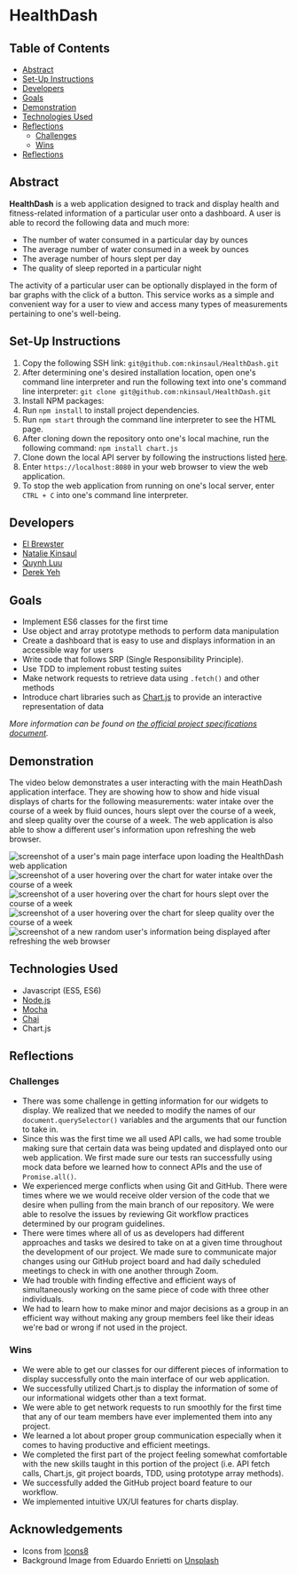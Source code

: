 # HealthDash

## Table of Contents

  * [Abstract](#abstract)
  * [Set-Up Instructions](#set-up-instructions)
  * [Developers](#developers)
  * [Goals](#goals)
  * [Demonstration](#demonstration)
  * [Technologies Used](#technologies-used)
  * [Reflections](#reflections)
    + [Challenges](#challenges)
    + [Wins](#wins)
  * [Reflections](#reflections)
  
## Abstract
**HealthDash** is a web application designed to track and display health and fitness-related information of a particular user onto a dashboard. A user is able to record the following data and much more:
- The number of water consumed in a particular day by ounces
- The average number of water consumed in a week by ounces
- The average number of hours slept per day
- The quality of sleep reported in a particular night

The activity of a particular user can be optionally displayed in the form of bar graphs with the click of a button. This service works as a simple and convenient way for a user to view and access many types of measurements pertaining to one's well-being.

## Set-Up Instructions
1. Copy the following SSH link: `git@github.com:nkinsaul/HealthDash.git`
2. After determining one's desired installation location, open one's command line interpreter and run the following text into one's command line interpreter: `git clone git@github.com:nkinsaul/HealthDash.git`
3. Install NPM packages:
  1. Run `npm install` to install project dependencies.
  2. Run `npm start` through the command line interpreter to see the HTML page.
4. After cloning down the repository onto one's local machine, run the following command: `npm install chart.js`
5. Clone down the local API server by following the instructions listed [here](https://github.com/turingschool-examples/fitlit-api).
6. Enter `https://localhost:8080` in your web browser to view the web application.
  1. To stop the web application from running on one's local server, enter `CTRL + C` into one's command line interpreter.

## Developers
- [El Brewster](https://github.com/ElBrewster)
- [Natalie Kinsaul](https://github.com/nkinsaul)
- [Quynh Luu](https://github.com/quynhtlluu)
- [Derek Yeh](https://github.com/derekgithub2)

## Goals
- Implement ES6 classes for the first time
- Use object and array prototype methods to perform data manipulation
- Create a dashboard that is easy to use and displays information in an accessible way for users
- Write code that follows SRP (Single Responsibility Principle).
- Use TDD to implement robust testing suites
- Make network requests to retrieve data using `.fetch()` and other methods
- Introduce chart libraries such as [Chart.js](https://www.chartjs.org/) to provide an interactive representation of data

*More information can be found on [the official project specifications document](https://frontend.turing.edu/projects/Fitlit-part-one.html).*

## Demonstration
The video below demonstrates a user interacting with the main HeathDash application interface. They are showing how to show and hide visual displays of charts for the following measurements: water intake over the course of a week by fluid ounces, hours slept over the course of a week, and sleep quality over the course of a week. The web application is also able to show a different user's information upon refreshing the web browser.

![screenshot of a user's main page interface upon loading the HealthDash web application](https://i.postimg.cc/Y0VcmWsH/Health-Dash-Main-Inter-Face.png)
![screenshot of a user hovering over the chart for water intake over the course of a week](https://i.postimg.cc/02MjXdx7/Health-Dash-Hydration-Chart-Interaction.png)
![screenshot of a user hovering over the chart for hours slept over the course of a week](https://i.postimg.cc/JhmhhfXQ/Health-Dash-Sleep-Hours-Chart-Interaction.png)
![screenshot of a user hovering over the chart for sleep quality over the course of a week](https://i.postimg.cc/X7RJRG7m/Health-Dash-Sleep-Quality-Chart-Interaction.png)
![screenshot of a new random user's information being displayed after refreshing the web browser](https://i.postimg.cc/CM6d46yF/Health-Dash-Refresh-New-user-Interaction.png)

## Technologies Used
- Javascript (ES5, ES6)
- [Node.js](https://nodejs.org/en/)
- [Mocha](https://mochajs.org/)
- [Chai](https://www.chaijs.com/)
- Chart.js

## Reflections
### Challenges
- There was some challenge in getting information for our widgets to display. We realized that we needed to modify the names of our `document.querySelector()` variables and the arguments that our function to take in.
- Since this was the first time we all used API calls, we had some trouble making sure that certain data was being updated and displayed onto our web application. We first made sure our tests ran successfully using mock data before we learned how to connect APIs and the use of `Promise.all()`.
- We experienced merge conflicts when using Git and GitHub. There were times where we we would receive older version of the code that we desire when pulling from the main branch of our repository. We were able to resolve the issues by reviewing Git workflow practices determined by our program guidelines.
- There were times where all of us as developers had different approaches and tasks we desired to take on at a given time throughout the development of our project. We made sure to communicate major changes using our GitHub project board and had daily scheduled meetings to check in with one another through Zoom.
- We had trouble with finding effective and efficient ways of simultaneously working on the same piece of code with three other individuals.
- We had to learn how to make minor and major decisions as a group in an efficient way without making any group members feel like their ideas we're bad or wrong if not used in the project.

### Wins
- We were able to get our classes for our different pieces of information to display successfully onto the main interface of our web application.
- We successfully utilized Chart.js to display the information of some of our informational widgets other than a text format.
- We were able to get network requests to run smoothly for the first time that any of our team members have ever implemented them into any project.
- We learned a lot about proper group communication especially when it comes to having productive and efficient meetings.
- We completed the first part of the project feeling somewhat comfortable with the new skills taught in this portion of the project (i.e. API fetch calls, Chart.js, git project boards, TDD, using prototype array methods).
- We successfully added the GitHub project board feature to our workflow.
- We implemented intuitive UX/UI features for charts display.

## Acknowledgements
- Icons from [Icons8](https://icons8.com/)
- Background Image from Eduardo Enrietti on [Unsplash](https://unsplash.com/)
